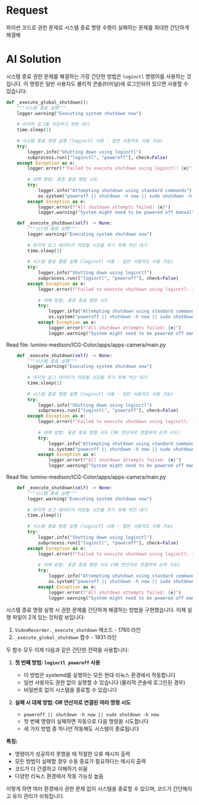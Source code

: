
# Request
파이썬 코드로 권한 문제로 시스템 종료 명령 수행이 실패하는 문제를 최대한 간단하게 해결해

# AI Solution
시스템 종료 권한 문제를 해결하는 가장 간단한 방법은 `loginctl` 명령어를 사용하는 것입니다. 이 명령은 일반 사용자도 물리적 콘솔(터미널)에 로그인되어 있으면 사용할 수 있습니다:

```python:lumino-medison/ICG-Color/apps/apps-camera/main.py
def _execute_global_shutdown():
    """시스템 종료 실행"""
    logger.warning("Executing system shutdown now")
    
    # 마지막 로그를 저장하기 위한 대기
    time.sleep(1)
    
    # 시스템 종료 명령 실행 (loginctl 사용 - 일반 사용자도 사용 가능)
    try:
        logger.info("Shutting down using loginctl")
        subprocess.run(["loginctl", "poweroff"], check=False)
    except Exception as e:
        logger.error(f"Failed to execute shutdown using loginctl: {e}")
        
        # 대체 방법: 표준 종료 명령 시도
        try:
            logger.info("Attempting shutdown using standard commands")
            os.system("poweroff || shutdown -h now || sudo shutdown -h now")
        except Exception as e:
            logger.error(f"All shutdown attempts failed: {e}")
            logger.warning("System might need to be powered off manually")
```

```python:lumino-medison/ICG-Color/apps/apps-camera/main.py
    def _execute_shutdown(self) -> None:
        """시스템 종료 실행"""
        logger.warning("Executing system shutdown now")
        
        # 마지막 로그 데이터가 저장될 시간을 주기 위해 약간 대기
        time.sleep(1)
        
        # 시스템 종료 명령 실행 (loginctl 사용 - 일반 사용자도 사용 가능)
        try:
            logger.info("Shutting down using loginctl")
            subprocess.run(["loginctl", "poweroff"], check=False)
        except Exception as e:
            logger.error(f"Failed to execute shutdown using loginctl: {e}")
            
            # 대체 방법: 표준 종료 명령 시도
            try:
                logger.info("Attempting shutdown using standard commands")
                os.system("poweroff || shutdown -h now || sudo shutdown -h now")
            except Exception as e:
                logger.error(f"All shutdown attempts failed: {e}")
                logger.warning("System might need to be powered off manually")
```

Read file: lumino-medison/ICG-Color/apps/apps-camera/main.py

```python:lumino-medison/ICG-Color/apps/apps-camera/main.py
    def _execute_shutdown(self) -> None:
        """시스템 종료 실행"""
        logger.warning("Executing system shutdown now")
        
        # 마지막 로그 데이터가 저장될 시간을 주기 위해 약간 대기
        time.sleep(1)
        
        # 시스템 종료 명령 실행 (loginctl 사용 - 일반 사용자도 사용 가능)
        try:
            logger.info("Shutting down using loginctl")
            subprocess.run(["loginctl", "poweroff"], check=False)
        except Exception as e:
            logger.error(f"Failed to execute shutdown using loginctl: {e}")
            
            # 대체 방법: 표준 종료 명령 시도 (OR 연산자로 연결하여 순차 시도)
            try:
                logger.info("Attempting shutdown using standard commands")
                os.system("poweroff || shutdown -h now || sudo shutdown -h now")
            except Exception as e:
                logger.error(f"All shutdown attempts failed: {e}")
                logger.warning("System might need to be powered off manually")
```

Read file: lumino-medison/ICG-Color/apps/apps-camera/main.py

```python:lumino-medison/ICG-Color/apps/apps-camera/main.py
    def _execute_shutdown(self) -> None:
        """시스템 종료 실행"""
        logger.warning("Executing system shutdown now")
        
        # 마지막 로그 데이터가 저장될 시간을 주기 위해 약간 대기
        time.sleep(1)
        
        # 시스템 종료 명령 실행 (loginctl 사용 - 일반 사용자도 사용 가능)
        try:
            logger.info("Shutting down using loginctl")
            subprocess.run(["loginctl", "poweroff"], check=False)
        except Exception as e:
            logger.error(f"Failed to execute shutdown using loginctl: {e}")
            
            # 대체 방법: 표준 종료 명령 시도 (OR 연산자로 연결하여 순차 시도)
            try:
                logger.info("Attempting shutdown using standard commands")
                os.system("poweroff || shutdown -h now || sudo shutdown -h now")
            except Exception as e:
                logger.error(f"All shutdown attempts failed: {e}")
                logger.warning("System might need to be powered off manually")
```
시스템 종료 명령 실행 시 권한 문제를 간단하게 해결하는 방법을 구현했습니다. 이제 실행 파일이 2개 있는 것처럼 보입니다:

1. `VideoRecorder._execute_shutdown` 메소드 - 1760 라인
2. `_execute_global_shutdown` 함수 - 1931 라인

두 함수 모두 이제 다음과 같은 간단한 전략을 사용합니다:

1. **첫 번째 방법: `loginctl poweroff` 사용**
   - 이 방법은 systemd를 실행하는 모든 현대 리눅스 환경에서 작동합니다
   - 일반 사용자도 권한 없이 실행할 수 있습니다 (물리적 콘솔에 로그인된 경우)
   - 비밀번호 없이 시스템을 종료할 수 있습니다

2. **실패 시 대체 방법: OR 연산자로 연결된 여러 명령 시도**
   - `poweroff || shutdown -h now || sudo shutdown -h now`
   - 첫 번째 명령이 실패하면 자동으로 다음 명령을 시도합니다
   - 세 가지 방법 중 하나만 작동해도 시스템이 종료됩니다

**특징:**
- 명령어가 성공하지 못했을 때 적절한 오류 메시지 출력
- 모든 방법이 실패할 경우 수동 종료가 필요하다는 메시지 출력
- 코드가 더 간결하고 이해하기 쉬움
- 다양한 리눅스 환경에서 작동 가능성 높음

이렇게 하면 여러 환경에서 권한 문제 없이 시스템을 종료할 수 있으며, 코드가 간단해지고 유지 관리가 쉬워집니다.

